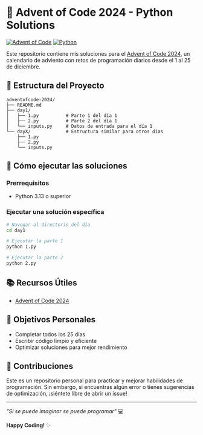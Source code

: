 # 🎄 Advent of Code 2024 - Python Solutions

[![Advent of Code](https://img.shields.io/badge/Advent%20of%20Code-2024-brightgreen)](https://adventofcode.com/2024)
[![Python](https://img.shields.io/badge/Python-3.13-blue)](https://www.python.org/)

Este repositorio contiene mis soluciones para el [Advent of Code 2024](https://adventofcode.com/2024), un calendario de adviento con retos de programación diarios desde el 1 al 25 de diciembre.

## 📁 Estructura del Proyecto

```
adventofcode-2024/
├── README.md
├── day1/
│   ├── 1.py          # Parte 1 del día 1
│   ├── 2.py          # Parte 2 del día 1
│   └── inputs.py     # Datos de entrada para el día 1
└── dayX/             # Estructura similar para otros días
    ├── 1.py
    ├── 2.py
    └── inputs.py
```

## 🚀 Cómo ejecutar las soluciones

### Prerrequisitos

- Python 3.13 o superior

### Ejecutar una solución específica

```bash
# Navegar al directorio del día
cd day1

# Ejecutar la parte 1
python 1.py

# Ejecutar la parte 2
python 2.py
```

## 📚 Recursos Útiles

- [Advent of Code 2024](https://adventofcode.com/2024)

## 🎯 Objetivos Personales

- Completar todos los 25 días
- Escribir código limpio y eficiente
- Optimizar soluciones para mejor rendimiento

## 🤝 Contribuciones

Este es un repositorio personal para practicar y mejorar habilidades de programación. Sin embargo, si encuentras algún error o tienes sugerencias de optimización, ¡siéntete libre de abrir un issue!

---

_"Si se puede imaginar se puede programar"_ 💻

**Happy Coding!** ✨
